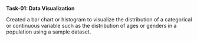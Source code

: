 
**Task-01: Data Visualization**

Created a bar chart or histogram to visualize the distribution of a categorical or continuous variable such as the distribution of ages or genders in a population using a sample dataset.
